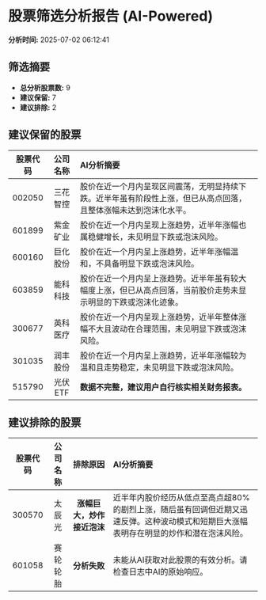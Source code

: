 # 股票筛选分析报告 (AI-Powered)

**分析时间:** 2025-07-02 06:12:41

## 筛选摘要

- **总分析股票数:** 9
- **建议保留:** 7
- **建议排除:** 2

## 建议保留的股票

| 股票代码 | 公司名称 | AI分析摘要 |
|:---:|:---:|:---|
| 002050 | 三花智控 | 股价在近一个月内呈现区间震荡，无明显持续下跌。近半年虽有阶段性上涨，但已从高点回落，且整体涨幅未达到泡沫化水平。 |
| 601899 | 紫金矿业 | 股价在近一个月内呈现上涨趋势，近半年涨幅也属稳健增长，未见明显下跌或泡沫风险。 |
| 600160 | 巨化股份 | 股价在近一个月内呈上涨趋势，近半年涨幅温和，不具备明显下跌或泡沫风险。 |
| 603859 | 能科科技 | 股价在近一个月内呈上涨趋势。近半年虽有较大幅度上涨，但已从高点回落，当前股价走势未显示明显的下跌或泡沫化迹象。 |
| 300677 | 英科医疗 | 股价在近一个月内呈现上涨趋势，近半年整体涨幅不大且波动在合理范围，未见明显下跌或泡沫风险。 |
| 301035 | 润丰股份 | 股价在近一个月内呈上涨趋势，近半年涨幅较为温和且走势稳定，未见明显下跌或泡沫风险。 |
| 515790 | 光伏ETF | **数据不完整，建议用户自行核实相关财务报表。** |

## 建议排除的股票

| 股票代码 | 公司名称 | 排除原因 | AI分析摘要 |
|:---:|:---:|:---:|:---|
| 300570 | 太辰光 | **涨幅巨大，炒作接近泡沫** | 近半年内股价经历从低点至高点超80%的剧烈上涨，随后虽有回调但近期又迅速反弹。这种波动模式和短期巨大涨幅表明存在明显的炒作和潜在泡沫风险。 |
| 601058 | 赛轮轮胎 | **分析失败** | 未能从AI获取对此股票的有效分析。请检查日志中AI的原始响应。 |
